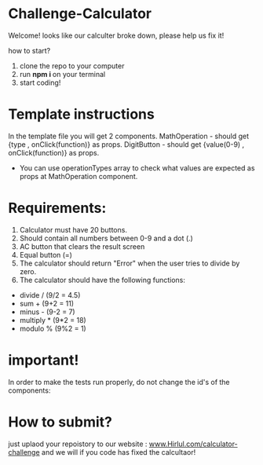 # Challenge-Calculator

Welcome!
looks like our calculter broke down, please help us fix it!

how to start?

1. clone the repo to your computer
2. run <b> npm i </b> on your terminal
3. start coding!

# Template instructions
In the template file you will get 2 components.
MathOperation - should get {type , onClick(function)} as props.
DigitButton - should get {value(0-9) , onClick(function)} as props.
* You can use operationTypes array to check what values are expected as props at MathOperation component.

# Requirements:

1. Calculator must have 20 buttons.
2. Should contain all numbers between 0-9 and a dot (.)
3. AC button that clears the result screen
4. Equal button (=)
5. The calculator should return "Error" when the user tries to divide by zero.
6. The calculator should have the following functions: </br>
- divide / (9/2 = 4.5)
- sum + (9+2 = 11)
- minus - (9-2 = 7)
- multiply * (9*2 = 18)
- modulo % (9%2 = 1)

# important!

In order to make the tests run properly, do not change the id's of the components:

# How to submit?

just uplaod your repoistory to our website : www.Hirlul.com/calculator-challenge
and we will if you code has fixed the calcultaor!
